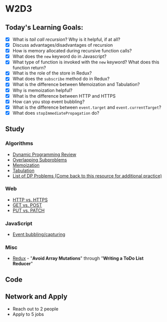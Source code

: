 # W2D3

## Today's Learning Goals:

- [x] What is _tail call recursion_? Why is it helpful, if at all?
- [x] Discuss advantages/disadvantages of recursion
- [x] How is memory allocated during recursive function calls?
- [x] What does the `new` keyword do in Javascript?
- [x] What type of function is invoked with the `new` keyword? What does this function return?
- [x] What is the role of the store in Redux?
- [x] What does the `subscribe` method do in Redux?
- [x] What is the difference between Memoization and Tabulation?
- [x] Why is memoization helpful? 
- [x] What is the difference between HTTP and HTTPS
- [x] How can you stop event bubbling?
- [x] What is the difference between `event.target` and `event.currentTarget`?
- [x] What does `stopImmediatePropagation` do?

## Study

### Algorithms

* [Dynamic Programming Review](https://www.geeksforgeeks.org/dynamic-programming/#concepts)
* [Overlapping Subproblems](https://www.youtube.com/watch?v=mmjDZGSr7EA)
* [Memoization](https://www.youtube.com/watch?v=Taa9JDeakyU)
* [Tabulation](https://www.youtube.com/watch?v=OMkKWtSAF0c)
* [List of DP Problems (Come back to this resource for additional practice)](https://www.geeksforgeeks.org/dynamic-programming/#concepts)

### Web

* [HTTP vs. HTTPS](https://medium.freecodecamp.org/https-explained-with-carrier-pigeons-7029d2193351)
* [GET vs. POST](https://www.w3schools.com/tags/ref_httpmethods.asp)
* [PUT vs. PATCH](https://stackoverflow.com/questions/28459418/rest-api-put-vs-patch-with-real-life-examples)

### JavaScript

* [Event bubbling/capturing](https://javascript.info/bubbling-and-capturing)

### Misc

* [Redux](https://egghead.io/courses/getting-started-with-redux) - "**Avoid Array Mutations**" through "**Writing a ToDo List Reducer**"

## Code

## Network and Apply

* Reach out to 2 people
* Apply to 5 jobs
